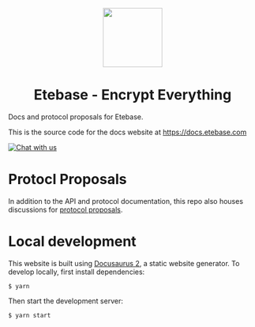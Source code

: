<p align="center">
  <img width="120" src="https://github.com/etesync/etesync-web/blob/master/src/images/logo.svg" />
  <h1 align="center">Etebase - Encrypt Everything</h1>
</p>

Docs and protocol proposals for Etebase.

This is the source code for the docs website at https://docs.etebase.com

[![Chat with us](https://img.shields.io/badge/chat-IRC%20|%20Matrix%20|%20Web-blue.svg)](https://www.etebase.com/community-chat/)

# Protocl Proposals

In addition to the API and protocol documentation, this repo also houses discussions for [protocol proposals](https://github.com/etesync/etebase-docs/issues?q=is%3Aopen+is%3Aissue+label%3Aproposal).

# Local development

This website is built using [Docusaurus 2](https://v2.docusaurus.io/), a static website generator.
To develop locally, first install dependencies:

```
$ yarn
```

Then start the development server:

```
$ yarn start
```
